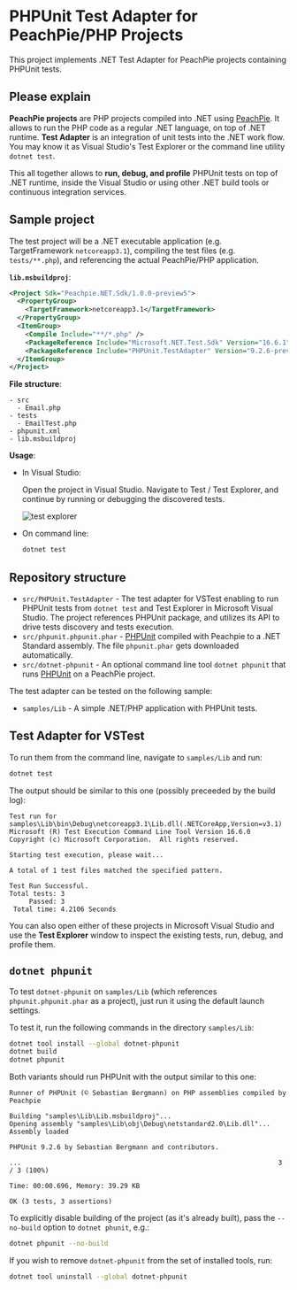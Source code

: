# PHPUnit Test Adapter for PeachPie/PHP Projects

This project implements .NET Test Adapter for PeachPie projects containing PHPUnit tests.

## Please explain

**PeachPie projects** are PHP projects compiled into .NET using [PeachPie](https://www.peachpie.io/). It allows to run the PHP code as a regular .NET language, on top of .NET runtime.
**Test Adapter** is an integration of unit tests into the .NET work flow. You may know it as Visual Studio's Test Explorer or the command line utility `dotnet test`.

This all together allows to **run, debug, and profile** PHPUnit tests on top of .NET runtime, inside the Visual Studio or using other .NET build tools or continuous integration services.

## Sample project

The test project will be a .NET executable application (e.g. TargetFramework `netcoreapp3.1`), compiling the test files (e.g. `tests/**.php`), and referencing the actual PeachPie/PHP application.

**`lib.msbuildproj`**:

```xml
<Project Sdk="Peachpie.NET.Sdk/1.0.0-preview5">
  <PropertyGroup>
    <TargetFramework>netcoreapp3.1</TargetFramework>
  </PropertyGroup>
  <ItemGroup>
    <Compile Include="**/*.php" />
    <PackageReference Include="Microsoft.NET.Test.Sdk" Version="16.6.1" />
    <PackageReference Include="PHPUnit.TestAdapter" Version="9.2.6-preview5" />
  </ItemGroup>
</Project>
```

**File structure**:

```text
- src
  - Email.php
- tests
  - EmailTest.php
- phpunit.xml
- lib.msbuildproj
```

**Usage**:

- In Visual Studio:

    Open the project in Visual Studio. Navigate to Test / Test Explorer, and continue by running or debugging the discovered tests.

    ![test explorer](https://github.com/peachpiecompiler/phpunit-testadapter/raw/master/docs/testexplorer.png)
    
- On command line:

    ```bash
    dotnet test
    ```

## Repository structure

- `src/PHPUnit.TestAdapter` - The test adapter for VSTest enabling to run PHPUnit tests from `dotnet test` and Test Explorer in Microsoft Visual Studio. The project references PHPUnit package, and utilizes its API to drive tests discovery and tests execution.
- `src/phpunit.phpunit.phar` - [PHPUnit](https://phpunit.de) compiled with Peachpie to a .NET Standard assembly. The file `phpunit.phar` gets downloaded automatically. 
- `src/dotnet-phpunit` - An optional command line tool `dotnet phpunit` that runs [PHPUnit](https://phpunit.de) on a PeachPie project.

The test adapter can be tested on the following sample:

- `samples/Lib` - A simple .NET/PHP application with PHPUnit tests.

## Test Adapter for VSTest

To run them from the command line, navigate to `samples/Lib` and run:

```bash
dotnet test
```

The output should be similar to this one (possibly preceeded by the build log):

```text
Test run for samples\Lib\bin\Debug\netcoreapp3.1\Lib.dll(.NETCoreApp,Version=v3.1)
Microsoft (R) Test Execution Command Line Tool Version 16.6.0
Copyright (c) Microsoft Corporation.  All rights reserved.

Starting test execution, please wait...

A total of 1 test files matched the specified pattern.

Test Run Successful.
Total tests: 3
     Passed: 3
 Total time: 4.2106 Seconds
```

You can also open either of these projects in Microsoft Visual Studio and use the **Test Explorer** window to inspect the existing tests, run, debug, and profile them.

## `dotnet phpunit`

To test `dotnet-phpunit` on `samples/Lib` (which references `phpunit.phpunit.phar` as a project), just run it using the default launch settings.

To test it, run the following commands in the directory `samples/Lib`:

```bash
dotnet tool install --global dotnet-phpunit
dotnet build
dotnet phpunit
```

Both variants should run PHPUnit with the output similar to this one:

```text
Runner of PHPUnit (© Sebastian Bergmann) on PHP assemblies compiled by Peachpie

Building "samples\Lib\Lib.msbuildproj"...
Opening assembly "samples\Lib\obj\Debug\netstandard2.0\Lib.dll"...
Assembly loaded

PHPUnit 9.2.6 by Sebastian Bergmann and contributors.

...                                                                 3 / 3 (100%)

Time: 00:00.696, Memory: 39.29 KB

OK (3 tests, 3 assertions)
```

To explicitly disable building of the project (as it's already built), pass the `--no-build` option to `dotnet phunit`, e.g.:

```bash
dotnet phpunit --no-build
```

If you wish to remove `dotnet-phpunit` from the set of installed tools, run:

```bash
dotnet tool uninstall --global dotnet-phpunit
```
